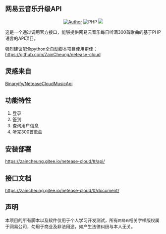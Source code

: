 ## 网易云音乐升级API

<p align="center">
    <a href="https://github.com/ZainCheung"><img alt="Author" src="https://img.shields.io/badge/author-ZainCheung-blueviolet"/></a>
    <img alt="PHP" src="https://img.shields.io/badge/code-PHP-success"/>
    <img src="https://visitor-badge.glitch.me/badge?page_id=ZainCheung.netease-cloud-api"/>
</p>
这是一个通过调用官方接口，能够提供网易云音乐每日听满300首歌曲的基于PHP语言的API项目。

强烈建议配合python全自动脚本项目使用更佳：https://github.com/ZainCheung/netease-cloud

## 灵感来自

[Binaryify/NeteaseCloudMusicApi](https://github.com/Binaryify/NeteaseCloudMusicApi)

## 功能特性

1. 登录
2. 签到
3. 查询用户信息
4. 听完300首歌曲

## 安装部署

https://zaincheung.gitee.io/netease-cloud/#/api/

## 接口文档

https://zaincheung.gitee.io/netease-cloud/#/document/

## 声明

本项目的所有脚本以及软件仅用于个人学习开发测试，所有`网易云`相关字样版权属于网易公司，勿用于商业及非法用途，如产生法律纠纷与本人无关。
